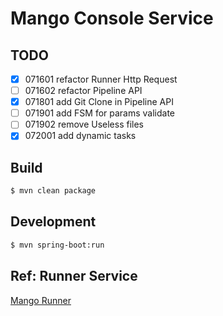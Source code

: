 # Mango Console Service

## TODO

- [x] 071601 refactor Runner Http Request
- [ ] 071602 refactor Pipeline API
- [x] 071801 add Git Clone in Pipeline API
- [ ] 071901 add FSM for params validate
- [ ] 071902 remove Useless files
- [x] 072001 add dynamic tasks

## Build

```bash
$ mvn clean package
```

## Development

```bash
$ mvn spring-boot:run
```

## Ref: Runner Service

[Mango Runner](https://github.com/daijinru/mango-runner)